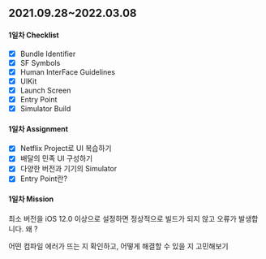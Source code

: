 ## 2021.09.28~2022.03.08

#### 1일차 Checklist
- [x] Bundle Identifier
- [x] SF Symbols
- [x] Human InterFace Guidelines
- [x] UIKit
- [x] Launch Screen
- [x] Entry Point
- [x] Simulator Build

#### 1일차 Assignment
- [x] Netflix Project로 UI 복습하기
- [x] 배달의 민족 UI 구성하기
- [x] 다양한 버전과 기기의 Simulator 
- [x] Entry Point란?

#### 1일차 Mission
최소 버전을 iOS 12.0 이상으로 설정하면 정상적으로 빌드가 되지 않고 오류가 발생합니다. 왜 ? 

어떤 컴파일 에러가 뜨는 지 확인하고, 어떻게 해결할 수 있을 지 고민해보기 
